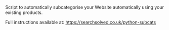 Script to automatically subcategorise your Website automatically using your existing products.

Full instructions available at: https://searchsolved.co.uk/python-subcats 